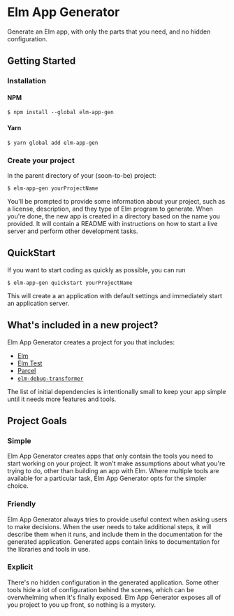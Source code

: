 # Elm App Generator

Generate an Elm app, with only the parts that you need, and no hidden
configuration.

## Getting Started

### Installation

#### NPM

```
$ npm install --global elm-app-gen
```

#### Yarn

```
$ yarn global add elm-app-gen
```

### Create your project

In the parent directory of your (soon-to-be) project:

```
$ elm-app-gen yourProjectName
```

You'll be prompted to provide some information about your project, such as a
license, description, and they type of Elm program to generate. When you're done,
the new app is created in a directory based on the name you provided. It will
contain a README with instructions on how to start a live server and perform
other development tasks.

## QuickStart

If you want to start coding as quickly as possible, you can run

```
$ elm-app-gen quickstart yourProjectName
```

This will create a an application with default settings and immediately
start an application server.

## What's included in a new project?

Elm App Generator creates a project for you that includes:

- [Elm](https://elm-lang.org)
- [Elm Test](https://package.elm-lang.org/packages/elm-exploration/test/latest)
- [Parcel](https://parceljs.org)
- [`elm-debug-transformer`](https://github.com/kraklin/elm-debug-transformer)

The list of initial dependencies is intentionally small to keep your app simple
until it needs more features and tools.

## Project Goals

### Simple

Elm App Generator creates apps that only contain the tools you need to start working
on your project. It won't make assumptions about what you're trying to do,
other than building an app with Elm. Where multiple tools are available for a
particular task, Elm App Generator opts for the simpler choice.

### Friendly

Elm App Generator always tries to provide useful context when asking users to make
decisions. When the user needs to take additional steps, it will describe them when
it runs, and include them in the documentation for the generated application.
Generated apps contain links to documentation for the libraries and tools in use.

### Explicit

There's no hidden configuration in the generated application. Some other tools
hide a lot of configuration behind the scenes, which can be overwhelming when
it's finally exposed. Elm App Generator exposes all of you project to you up front, so
nothing is a mystery.
